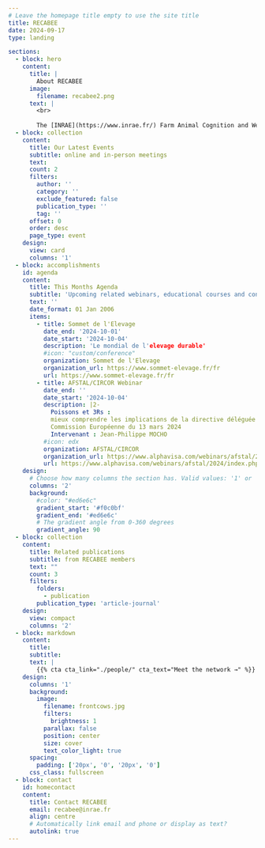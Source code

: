 ```yaml
---
# Leave the homepage title empty to use the site title
title: RECABEE
date: 2024-09-17
type: landing

sections:
  - block: hero
    content:
      title: |
        About RECABEE
      image:
        filename: recabee2.png
      text: |
        <br>
        
        The [INRAE](https://www.inrae.fr/) Farm Animal Cognition and Welfare network consists of the researchers, engineers, technicians and students of the [Departments PHASE](https://www.inrae.fr/departements/phase) and [GA](https://www.inrae.fr/departements/ga) who are interested in animal cognition, welfare and their interrelationship. Members of the network come from about 14 different research laboratories from all over France. They conduct research on a variety of farm animals including sheep, goats, cattle, horses, pigs, trout, poultry and insects. The main expectations of the network’s members are: 1) to think about the link between cognition and welfare; 2) to discuss the concepts and methods of both cognition and welfare research and; 3) to get to know better their colleagues conducting research in these areas.
  - block: collection
    content:
      title: Our Latest Events
      subtitle: online and in-person meetings
      text:
      count: 2
      filters:
        author: ''
        category: ''
        exclude_featured: false
        publication_type: ''
        tag: ''
      offset: 0
      order: desc
      page_type: event
    design:
      view: card
      columns: '1'
  - block: accomplishments
    id: agenda
    content:
      title: This Months Agenda
      subtitle: 'Upcoming related webinars, educational courses and conferences'
      text: ''
      date_format: 01 Jan 2006
      items:
        - title: Sommet de l'Elevage
          date_end: '2024-10-01'
          date_start: '2024-10-04'
          description: 'Le mondial de l'elevage durable'
          #icon: "custom/conference"
          organization: Sommet de l'Elevage
          organization_url: https://www.sommet-elevage.fr/fr
          url: https://www.sommet-elevage.fr/fr
        - title: AFSTAL/CIRCOR Webinar
          date_end: ''
          date_start: '2024-10-04'
          description: |2-
            Poissons et 3Rs :  
            mieux comprendre les implications de la directive déléguée (UE) 2024/1262 de la  
            Commission Européenne du 13 mars 2024  
            Intervenant : Jean-Philippe MOCHO
          #icon: edx
          organization: AFSTAL/CIRCOR
          organization_url: https://www.alphavisa.com/webinars/afstal/2024/index.php
          url: https://www.alphavisa.com/webinars/afstal/2024/index.php
    design:
      # Choose how many columns the section has. Valid values: '1' or '2'.
      columns: '2'
      background:
        #color: "#ed6e6c" 
        gradient_start: '#f0c0bf'
        gradient_end: '#ed6e6c'
        # The gradient angle from 0-360 degrees
        gradient_angle: 90
  - block: collection
    content:
      title: Related publications
      subtitle: from RECABEE members
      text: ""
      count: 3
      filters:
        folders:
          - publication
        publication_type: 'article-journal'
    design:
      view: compact
      columns: '2'
  - block: markdown
    content:
      title:
      subtitle:
      text: |
        {{% cta cta_link="./people/" cta_text="Meet the network →" %}}
    design:
      columns: '1'
      background:
        image: 
          filename: frontcows.jpg
          filters:
            brightness: 1
          parallax: false
          position: center
          size: cover
          text_color_light: true
      spacing:
        padding: ['20px', '0', '20px', '0']
      css_class: fullscreen
  - block: contact
    id: homecontact
    content:
      title: Contact RECABEE
      email: recabee@inrae.fr
      align: centre
      # Automatically link email and phone or display as text?
      autolink: true
---
```

